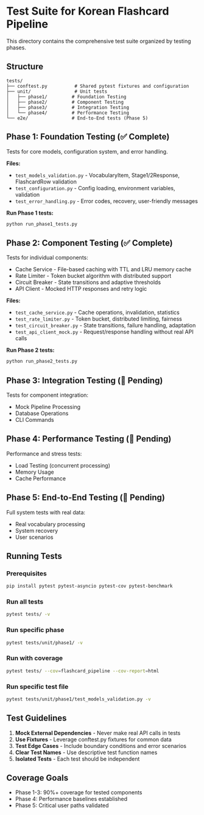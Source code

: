 # Test Suite for Korean Flashcard Pipeline

This directory contains the comprehensive test suite organized by testing phases.

## Structure

```
tests/
├── conftest.py          # Shared pytest fixtures and configuration
├── unit/                # Unit tests
│   ├── phase1/         # Foundation Testing
│   ├── phase2/         # Component Testing  
│   ├── phase3/         # Integration Testing
│   └── phase4/         # Performance Testing
└── e2e/                # End-to-End tests (Phase 5)
```

## Phase 1: Foundation Testing (✅ Complete)

Tests for core models, configuration system, and error handling.

**Files:**
- `test_models_validation.py` - VocabularyItem, Stage1/2Response, FlashcardRow validation
- `test_configuration.py` - Config loading, environment variables, validation
- `test_error_handling.py` - Error codes, recovery, user-friendly messages

**Run Phase 1 tests:**
```bash
python run_phase1_tests.py
```

## Phase 2: Component Testing (✅ Complete)

Tests for individual components:
- Cache Service - File-based caching with TTL and LRU memory cache
- Rate Limiter - Token bucket algorithm with distributed support
- Circuit Breaker - State transitions and adaptive thresholds
- API Client - Mocked HTTP responses and retry logic

**Files:**
- `test_cache_service.py` - Cache operations, invalidation, statistics
- `test_rate_limiter.py` - Token bucket, distributed limiting, fairness
- `test_circuit_breaker.py` - State transitions, failure handling, adaptation
- `test_api_client_mock.py` - Request/response handling without real API calls

**Run Phase 2 tests:**
```bash
python run_phase2_tests.py
```

## Phase 3: Integration Testing (🔄 Pending)

Tests for component integration:
- Mock Pipeline Processing
- Database Operations
- CLI Commands

## Phase 4: Performance Testing (🔄 Pending)

Performance and stress tests:
- Load Testing (concurrent processing)
- Memory Usage
- Cache Performance

## Phase 5: End-to-End Testing (🔄 Pending)

Full system tests with real data:
- Real vocabulary processing
- System recovery
- User scenarios

## Running Tests

### Prerequisites
```bash
pip install pytest pytest-asyncio pytest-cov pytest-benchmark
```

### Run all tests
```bash
pytest tests/ -v
```

### Run specific phase
```bash
pytest tests/unit/phase1/ -v
```

### Run with coverage
```bash
pytest tests/ --cov=flashcard_pipeline --cov-report=html
```

### Run specific test file
```bash
pytest tests/unit/phase1/test_models_validation.py -v
```

## Test Guidelines

1. **Mock External Dependencies** - Never make real API calls in tests
2. **Use Fixtures** - Leverage conftest.py fixtures for common data
3. **Test Edge Cases** - Include boundary conditions and error scenarios
4. **Clear Test Names** - Use descriptive test function names
5. **Isolated Tests** - Each test should be independent

## Coverage Goals

- Phase 1-3: 90%+ coverage for tested components
- Phase 4: Performance baselines established
- Phase 5: Critical user paths validated